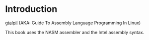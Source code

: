 # Introduction
[gtalpil](https://www.amazon.com/Guide-Assembly-Language-Programming-Linux/dp/0387258973) (AKA: Guide To Assembly Language Programming In Linux)

This book uses the NASM assembler and the Intel assembly syntax.